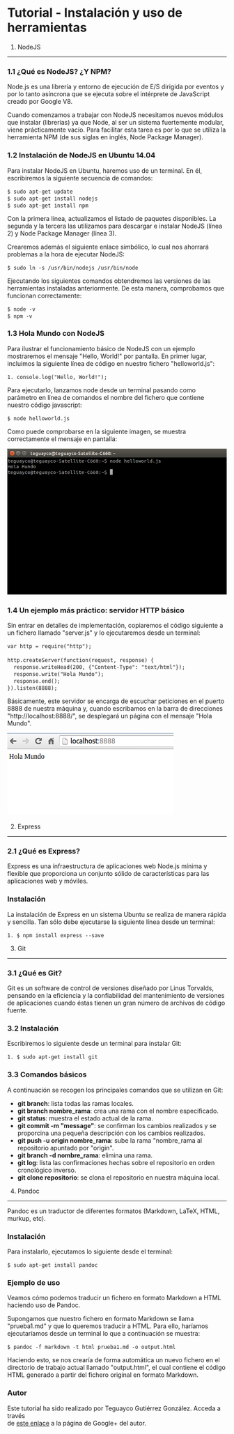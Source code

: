 Tutorial - Instalación y uso de herramientas
=======

1. NodeJS
-----------

### 1.1 ¿Qué es NodeJS? ¿Y NPM?

Node.js es una librería y entorno de ejecución de E/S dirigida por eventos y por lo tanto asíncrona que se ejecuta sobre el intérprete de JavaScript creado por Google V8.

Cuando comenzamos a trabajar con NodeJS necesitamos nuevos módulos que instalar (librerías) ya que Node, al ser un sistema fuertemente modular, viene prácticamente vacío. Para facilitar esta tarea es por lo que se utiliza la herramienta NPM (de sus siglas en inglés, Node Package Manager).

### 1.2 Instalación de NodeJS en Ubuntu 14.04

Para instalar NodeJS en Ubuntu, haremos uso de un terminal. En él, escribiremos la siguiente secuencia de comandos:

    $ sudo apt-get update
    $ sudo apt-get install nodejs
    $ sudo apt-get install npm

Con la primera línea, actualizamos el listado de paquetes disponibles. La segunda y la tercera las utilizamos para descargar e instalar NodeJS (línea 2) y Node Package Manager (línea 3).

Crearemos además el siguiente enlace simbólico, lo cual nos ahorrará problemas a la hora de ejecutar NodeJS:

    $ sudo ln -s /usr/bin/nodejs /usr/bin/node

Ejecutando los siguientes comandos obtendremos las versiones de las herramientas   instaladas anteriormente. De esta manera, comprobamos que funcionan correctamente:

    $ node -v
    $ npm -v

### 1.3 Hola Mundo con NodeJS

Para ilustrar el funcionamiento básico de NodeJS con un ejemplo mostraremos el mensaje "Hello, World!" por pantalla. En primer lugar, incluimos la siguiente línea de código en nuestro fichero "helloworld.js":

    1. console.log("Hello, World!");

Para ejecutarlo, lanzamos node desde un terminal pasando como parámetro en línea de comandos el nombre del fichero que contiene nuestro código javascript:

    $ node helloworld.js

Como puede comprobarse en la siguiente imagen, se muestra correctamente el mensaje en pantalla:

  ![node](node.png)

### 1.4 Un ejemplo más práctico: servidor HTTP básico

Sin entrar en detalles de implementación, copiaremos el código siguiente a un fichero llamado "server.js" y lo ejecutaremos desde un terminal:

    var http = require("http");

    http.createServer(function(request, response) {
      response.writeHead(200, {"Content-Type": "text/html"});
      response.write("Hola Mundo");
      response.end();
    }).listen(8888);

Básicamente, este servidor se encarga de escuchar peticiones en el puerto 8888 de nuestra máquina y, cuando escribamos en la barra de direcciones "http://localhost:8888/", se desplegará un página con el mensaje "Hola Mundo".

  ![server](server.png)

2. Express
-----------

### 2.1 ¿Qué es Express?

Express es una infraestructura de aplicaciones web Node.js mínima y flexible que proporciona un conjunto sólido de características para las aplicaciones web y móviles.

### Instalación

La instalación de Express en un sistema Ubuntu se realiza de manera rápida y sencilla. Tan sólo debe ejecutarse la siguiente línea desde un terminal:

    1. $ npm install express --save

3. Git
-----------

### 3.1 ¿Qué es Git?

Git es un software de control de versiones diseñado por Linus Torvalds, pensando en la eficiencia y la confiabilidad del mantenimiento de versiones de aplicaciones cuando éstas tienen un gran número de archivos de código fuente.

### 3.2 Instalación

Escribiremos lo siguiente desde un terminal para instalar Git:

    1. $ sudo apt-get install git

### 3.3 Comandos básicos

A continuación se recogen los principales comandos que se utilizan en Git:

  * **git branch**: lista todas las ramas locales.
  * **git branch nombre_rama**: crea una rama con el nombre especificado.
  * **git status**: muestra el estado actual de la rama.
  * **git commit -m "message"**: se confirman los cambios realizados y se proporcina una pequeña descripción con los cambios realizados.
  * **git push -u origin nombre_rama**: sube la rama "nombre_rama al repositorio apuntado por "origin".
  * **git branch -d nombre_rama**: elimina una rama.
  * **git log**:  lista las confirmaciones hechas sobre el repositorio en orden cronológico inverso.
  * **git clone repositorio**: se clona el repositorio en nuestra máquina local.

4. Pandoc
-----------

Pandoc es un traductor de diferentes formatos (Markdown, LaTeX, HTML, murkup, etc).

### Instalación

Para instalarlo, ejecutamos lo siguiente desde el terminal:

    $ sudo apt-get install pandoc

### Ejemplo de uso

Veamos cómo podemos traducir un fichero en formato Markdown a HTML haciendo uso de Pandoc.

Supongamos que nuestro fichero en formato Markdown se llama "prueba1.md" y que lo queremos traducir a HTML. Para ello, haríamos ejecutaríamos desde un terminal lo que a continuación se muestra:

    $ pandoc -f markdown -t html prueba1.md -o output.html

Haciendo esto, se nos crearía de forma automática un nuevo fichero en el directorio de trabajo actual llamado "output.html", el cual contiene el código HTML generado a partir del fichero original en formato Markdown.

### Autor

Este tutorial ha sido realizado por Teguayco Gutiérrez González. Acceda a través  
de [este enlace](https://plus.google.com/101386591154934898561) a la página de Google+ del autor.
